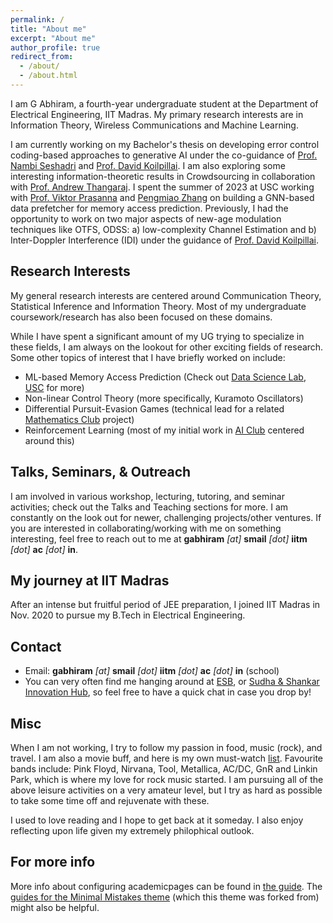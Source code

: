 ```yaml
---
permalink: /
title: "About me"
excerpt: "About me"
author_profile: true
redirect_from: 
  - /about/
  - /about.html
---
```


I am G Abhiram, a fourth-year undergraduate student at the Department of Electrical Engineering, IIT Madras. My primary research interests are in Information Theory, Wireless Communications and Machine Learning. 

I am currently working on my Bachelor's thesis on developing error control coding-based approaches to generative AI under the co-guidance of [Prof. Nambi Seshadri](https://jacobsschool.ucsd.edu/faculty/profile?id=437) and  [Prof. David Koilpillai](https://www.ee.iitm.ac.in/~koilpillai/). I am also exploring some interesting information-theoretic results in Crowdsourcing in collaboration with [Prof. Andrew Thangaraj](https://www.ee.iitm.ac.in/~andrew/). I spent the summer of 2023 at USC working with [Prof. Viktor Prasanna](http://ceng.usc.edu/~prasanna) and [Pengmiao Zhang](https://sites.google.com/usc.edu/pengmiao/home) on building a GNN-based data prefetcher for memory access prediction. Previously, I had the opportunity to work on two major aspects of new-age modulation techniques like OTFS, ODSS: a) low-complexity Channel Estimation and b) Inter-Doppler Interference (IDI) under the guidance of [Prof. David Koilpillai](https://www.ee.iitm.ac.in/~koilpillai/).

Research Interests 
-----
My general research interests are centered around Communication Theory, Statistical Inference and Information Theory. Most of my undergraduate coursework/research has also been focused on these domains. 

While I have spent a significant amount of my UG trying to specialize in these fields, I am always on the lookout for other exciting fields of research. Some other topics of interest that I have briefly worked on include:

- ML-based Memory Access Prediction (Check out [Data Science Lab, USC](https://sites.usc.edu/dslab/) for more)
- Non-linear Control Theory (more specifically, Kuramoto Oscillators)
- Differential Pursuit-Evasion Games (technical lead for a related [Mathematics Club](https://cfi.iitm.ac.in/clubs/mathematics-club) project)
- Reinforcement Learning (most of my initial work in [AI Club](https://cfi.iitm.ac.in/clubs/ai-club) centered around this)


Talks, Seminars, & Outreach
-----
I am involved in various workshop, lecturing, tutoring, and seminar activities; check out the Talks and Teaching sections for more. I am constantly on the look out for newer, challenging projects/other ventures. If you are interested in collaborating/working with me on something interesting, feel free to reach out to me at **gabhiram** *[at]* **smail** *[dot]* **iitm** *[dot]* **ac** *[dot]* **in**.

My journey at IIT Madras
-----
After an intense but fruitful period of JEE preparation, I joined IIT Madras in Nov. 2020 to pursue my B.Tech in Electrical Engineering.

Contact
-----
- Email:  **gabhiram** *[at]* **smail** *[dot]* **iitm** *[dot]* **ac** *[dot]* **in** (school)
- You can very often find me hanging around at [ESB](https://www.ee.iitm.ac.in), or [Sudha & Shankar Innovation Hub](https://www.t5eiitm.org/building-of-the-future/), so feel free to have a quick chat in case you drop by!

Misc
----
When I am not working, I try to follow my passion in food, music (rock), and travel. I am also a movie buff, and here is my own must-watch [list](https://youthful-salmon-185.notion.site/Must-Watch-movies-2023-8867a7164aaa4d9f947d4209f57f453b?pvs=4). Favourite bands include: Pink Floyd, Nirvana, Tool, Metallica, AC/DC, GnR and Linkin Park, which is where my love for rock music started.  I am pursuing all of the above leisure activities on a very amateur level, but I try as hard as possible to take some time off and rejuvenate with these.

I used to love reading and I hope to get back at it someday. I also enjoy reflecting upon life given my extremely philophical outlook.



For more info
------
More info about configuring academicpages can be found in [the guide](https://academicpages.github.io/markdown/). The [guides for the Minimal Mistakes theme](https://mmistakes.github.io/minimal-mistakes/docs/configuration/) (which this theme was forked from) might also be helpful.
